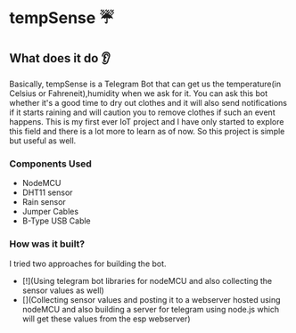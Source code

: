 # tempSense :umbrella:
## What does it do :ear:
Basically, tempSense is a Telegram Bot that can get us the temperature(in Celsius or Fahreneit),humidity when we ask for it. You can ask this bot whether it's a good time to dry out clothes and it will also send notifications if it starts raining and will caution you to remove clothes if such an event happens. This is my first ever IoT project and I have only started to explore this field and there is a lot more to learn as of now. So this project is simple but useful as well.

### Components Used
<ul>
  <li>NodeMCU</li>
  <li>DHT11 sensor</li>
  <li>Rain sensor</li>
  <li>Jumper Cables</li>
  <li>B-Type USB Cable</li>
</ul>
  
### How was it built?
I tried two approaches for building the bot. 
<ul>
  <li>[!](Using telegram bot libraries for nodeMCU and also collecting the sensor values as well)</li>
  <li>[](Collecting sensor values and posting it to a webserver hosted using nodeMCU and also building a server for telegram using node.js which will get these values from the esp webserver)</li>
</ul>
   
